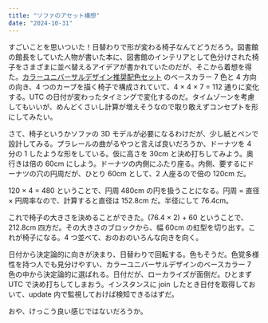```yaml
---
title: "ソファのアセット構想"
date: "2024-10-31"
---
```


すごいことを思いついた！日替わりで形が変わる椅子なんてどうだろう。図書館の館長をしていた人物が書いた本に、図書館のインテリアとして色分けされた椅子をさまざまに並べ替えるアイデアが書かれていたのだが、そこから着想を得た。[カラーユニバーサルデザイン推奨配色セット](https://cudo.jp/?page_id=1565) のベースカラー 7 色と 4 方向の向き、4 つのカーブを描く椅子で構成されていて、4 × 4 × 7 = 112 通りに変化する。UTC の日付が変わったタイミングで変化するのだ。タイムゾーンを考慮してもいいが、めんどくさいし計算が増えそうなので取り敢えずコンセプトを形にしてみたい。

さて、椅子というかソファの 3D モデルが必要になるわけだが、少し紙とペンで設計してみる。プラレールの曲がるやつと言えば良いだろうか、ドーナツを 4 分の 1 したような形をしている。仮に高さを 30cm と決め打ちしてみよう。奥行きは倍の 60cm にしよう。ドーナツの内側にふたり座る。内側、要するにドーナツの穴の円周だが、ひとり 60cm として、2 人座るので倍の 120cm だ。

120 × 4 = 480 ということで、円周 480cm の円を扱うことになる。円周 = 直径 × 円周率なので、計算すると直径は 152.8cm だ。半径にして 76.4cm。

これで椅子の大きさを決めることができた。(76.4 × 2) + 60 ということで、212.8cm 四方だ。その大きさのブロックから、幅 60cm の虹型を切り出す。これが椅子になる。4 つ並べて、おのおのいろんな向きを向く。

日付から決定論的に向きが決まり、日替わりで回転する。色もそうだ。色覚多様性を持つ人でも見分けやすい、カラーユニバーサルデザインのベースカラー 7 色の中から決定論的に選ばれる。日付だが、ローカライズが面倒だ。ひとまず UTC で決め打ちしてしまおう。インスタンスに join したとき日付を取得しておいて、update 内で監視しておけば検知できるはずだ。

おや、けっこう良い感じではないだろうか。
